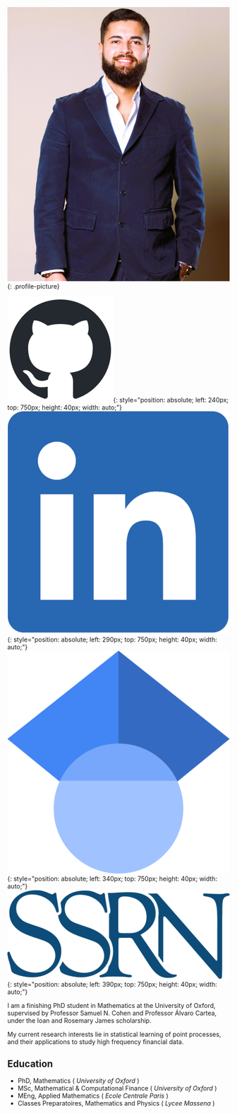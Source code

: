 ![Profile Picture](assets/img/saad_labyad_profile.jpg){: .profile-picture}

[![GitHub Picture](assets/img/github-mark.png)](https://github.com/saadlabyad){: style="position: absolute; left: 240px; top: 750px; height: 40px; width: auto;"}
[![LinkedIn Picture](assets/img/LI-In-Bug.png)](https://www.linkedin.com/in/saad-labyad){: style="position: absolute; left: 290px; top: 750px; height: 40px; width: auto;"}
[![Google Scholar Picture](assets/img/Google_Scholar_logo.svg)](https://scholar.google.com/citations?user=ZNYWDV8AAAAJ&hl=en){: style="position: absolute; left: 340px; top: 750px; height: 40px; width: auto;"}
[![SSRN Picture](assets/img/SSRN_Logo.svg)](https://papers.ssrn.com/sol3/cf_dev/AbsByAuth.cfm?per_id=4926157){: style="position: absolute; left: 390px; top: 750px; height: 40px; width: auto;"}

I am a finishing PhD student in Mathematics at the University of Oxford, supervised by Professor Samuel N. Cohen and Professor Álvaro Cartea, under the Ioan and Rosemary James scholarship.

My current research interests lie in statistical learning of point processes, and their applications to study high frequency financial data.

## Education
- PhD, Mathematics ( _University of Oxford_ )
- MSc, Mathematical & Computational Finance ( _University of Oxford_ )
- MEng, Applied Mathematics ( _Ecole Centrale Paris_ )
- Classes Preparatoires, Mathematics and Physics ( _Lycee Massena_ )
